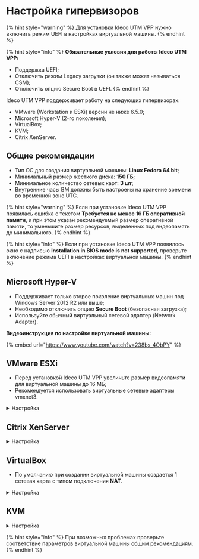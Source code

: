 # Настройка гипервизоров

{% hint style="warning" %}
Для установки Ideco UTM VPP нужно включить режим UEFI в настройках виртуальной машины.
{% endhint %}

{% hint style="info" %}
**Обязательные условия для работы Ideco UTM VPP:**
* Поддержка UEFI;
* Отключить режим Legacy загрузки (он также может называться CSM);
* Отключить опцию Secure Boot в UEFI.
{% endhint %}

Ideco UTM VPP поддерживает работу на следующих гипервизорах:

* VMware (Workstation и ESXi) версии не ниже 6.5.0;
* Microsoft Hyper-V (2-го поколения);
* VirtualBox;
* KVM;
* Citrix XenServer.

## Общие рекомендации

* Тип ОС для создания виртуальной машины: **Linux Fedora 64 bit**;
* Минимальный размер жесткого диска: **150 ГБ**;
* Минимальное количество сетевых карт: **3 шт**;
* Внутренние часы ВМ должны быть настроены на хранение времени во временной зоне UTC.

{% hint style="warning" %}
Если при установке Ideco UTM VPP появилась ошибка с текстом **Требуется не менее 16 ГБ оперативной памяти**, и при этом указан рекомендуемый размер оперативной памяти, то уменьшите размер ресурсов, выделенных под видеопамять до минимального.
{% endhint %}

{% hint style="info" %}
Если при установке Ideco UTM VPP появилось окно с надписью **Installation in BIOS mode is not supported**, проверьте включение режима UEFI в настройках виртуальной машины.
{% endhint %}

## Microsoft Hyper-V

* Поддерживает только второе поколение виртуальных машин под Windows Server 2012 R2 или выше;
* Необходимо отключить опцию **Secure Boot** (безопасная загрузка);
* Используйте обычный виртуальный сетевой адаптер (Network Adapter).

**Видеоинструкция по настройке виртуальной машины:**

{% embed url="https://www.youtube.com/watch?v=238bs_4ObPY" %}

## VMware ESXi

* Перед установкой Ideco UTM VPP увеличьте размер видеопамяти для виртуальной машины до 16 МБ;
* Рекомендуется использовать виртуальные сетевые адаптеры vmxnet3.
<details>
<summary>Настройка</summary>

Перед установкой Ideco UTM VPP требуется загрузить образ, скачанный с [MY.IDECO](https://my.ideco.ru), на VMware ESXi.
При настройке виртуальной машины потребуется указать его путь.

1. Cоздайте виртуальную машину:

   ![](../.gitbook/assets/setup-hypervisor4.png)

2. Укажите **Имя** виртуальной машине и установите остальные настройки как на скриншоте:

    ![](./../.gitbook/assets/setup-hypervisor5.png)

3. Выберите хранилище для виртуальной машины:

    ![](../.gitbook/assets/setup-hypervisor6.png)

4. Установите размер оперативной памяти **16ГБ** и размер диска **150ГБ**. После выберите в поле **CD/DVD Drive** Datastore ISO file и укажите путь к загрузочному образу:

    ![](../.gitbook/assets/setup-hypervisor7.png)

5. Включите **UEFI** на вкладке **VM Options**, выбрав в поле **Firmware** EFI:

    ![](../.gitbook/assets/setup-hypervisor8.png)

6. Нажмите **Finish**.

    ![](../.gitbook/assets/setup-hypervisor9.png)


</details>

## Citrix XenServer
<details>
<summary>Настройка</summary>
В случае, если xenserver не загружается с загрузочного образа:

1. Выполните команду `xe vm-list`. Она отобразит список виртуальных машин на xenserver;
2. Выберите виртуальную машину с UTM VPP и запомните ее UUID;
3. Выполните команду:
```
xe vm-param-set uuid=<UUID> HVM-boot-policy=BIOS\ order HVM-boot-params:order=dc;
```

После 3 шага начнется загрузка с установочного носителя.

</details>

## VirtualBox

* По умолчанию при создании виртуальной машины создается 1 сетевая карта с типом подключения **NAT**.

<details>
<summary>Настройка</summary>

1. Укажите **Имя** виртуальной машины (ВМ), выберите директорию для ВМ и установите путь до загрузочного образа UTM VPP. Остальные параметры установите как на скриншоте:

    ![](../.gitbook/assets/setup-hypervisor1.png)

2. Установите размер оперативной памяти ВМ (16ГБ) и нажмите **Включить EFI**:
   
    ![](../.gitbook/assets/setup-hypervisor2.png)

3. Создайте виртуальный жесткий диск под ВМ (Объем не меньше **150ГБ**):

    ![](../.gitbook/assets/setup-hypervisor3.png)

4. Нажмите **Готово**.

</details>

## KVM

<details>
<summary>Настройка</summary>

1. При установке Ideco UTM VPP выберите тип операционной системы - **Fedora**.
2. На пятом шаге (virtim-manager) установки обязательно поставьте галочку **Проверить конфигурацию перед установкой** и нажмите кнопку **Готово**:

    ![](../.gitbook/assets/setup-hypervisor10.png)

3. Для дисков и сетвых карт измените интерфейс на **virtio**.
4. Для дисков используйте режим кеширования **writeback**, если диски хранятся в **qcow2** или **raw-файлах**.\
Если нет - проконсультируйтесь у администратора хранилища либо нашей технической поддержки относительно выбора режима кеширования.
5. В появившемся окне на вкладке **Обзор** в поле **Firmware** выберите пункт **UEFI x86_64:/usr/share/OVMF/OVMF_CODE.fd.** Выбор этого пункта включит **UEFI** и выключит опцию **Secure Boot**:

    ![](../.gitbook/assets/setup-hypervisor11.png)

Если пункта **UEFI x86_64:/usr/share/OVMF/OVMF_CODE.fd** нет в списке, то нужно доустановить пакет ovmf. В Ubuntu этот пакет устанавливается командой `sudo apt install ovmf`.

</details>

{% hint style="info" %}
При возможных проблемах проверьте соответствие параметров виртуальной машины [общим рекомендациям](#obshie-rekomendacii).
{% endhint %}